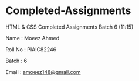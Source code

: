 # Completed-Assignments
HTML &amp; CSS Completed Assignments Batch 6 (11:15)


Name : Moeez Ahmed

Roll No : PIAIC82246

Batch : 6

Email : amoeez148@gmail.com
